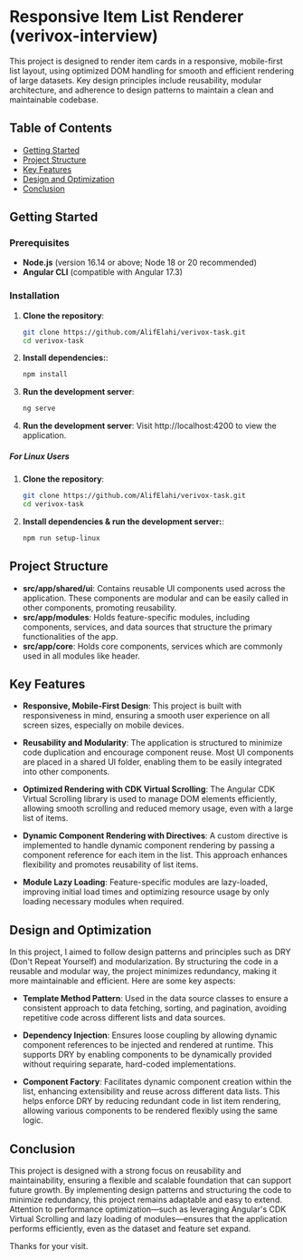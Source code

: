 # Responsive Item List Renderer (verivox-interview)

This project is designed to render item cards in a responsive, mobile-first list layout, using optimized DOM handling for smooth and efficient rendering of large datasets. Key design principles include reusability, modular architecture, and adherence to design patterns to maintain a clean and maintainable codebase.

## Table of Contents

- [Getting Started](#getting-started)
- [Project Structure](#project-structure)
- [Key Features](#key-features)
- [Design and Optimization](#design-and-optimization)
- [Conclusion](#conclusion)

## Getting Started

### Prerequisites

- **Node.js** (version 16.14 or above; Node 18 or 20 recommended)
- **Angular CLI** (compatible with Angular 17.3)

### Installation

1. **Clone the repository**:
   ```bash
   git clone https://github.com/AlifElahi/verivox-task.git
   cd verivox-task
2. **Install dependencies:**:
   ```bash
   npm install
3. **Run the development server**:
   ```bash
   ng serve
4. **Run the development server**:
   Visit http://localhost:4200 to view the application.

##### For Linux Users

1. **Clone the repository**:
   ```bash
   git clone https://github.com/AlifElahi/verivox-task.git
   cd verivox-task
2. **Install dependencies & run the development server:**:
   ```bash
   npm run setup-linux

## Project Structure

- **src/app/shared/ui**: Contains reusable UI components used across the application. These components are modular and can be easily called in other components, promoting reusability.
- **src/app/modules**: Holds feature-specific modules, including components, services, and data sources that structure the primary functionalities of the app.
- **src/app/core**: Holds core components, services which are commonly used in all modules like header.

## Key Features

- **Responsive, Mobile-First Design**: This project is built with responsiveness in mind, ensuring a smooth user experience on all screen sizes, especially on mobile devices.
  
- **Reusability and Modularity**: The application is structured to minimize code duplication and encourage component reuse. Most UI components are placed in a shared UI folder, enabling them to be easily integrated into other components.
  
- **Optimized Rendering with CDK Virtual Scrolling**: The Angular CDK Virtual Scrolling library is used to manage DOM elements efficiently, allowing smooth scrolling and reduced memory usage, even with a large list of items.
  
- **Dynamic Component Rendering with Directives**: A custom directive is implemented to handle dynamic component rendering by passing a component reference for each item in the list. This approach enhances flexibility and promotes reusability of list items.

- **Module Lazy Loading**: Feature-specific modules are lazy-loaded, improving initial load times and optimizing resource usage by only loading necessary modules when required.

## Design and Optimization

In this project, I aimed to follow design patterns and principles such as DRY (Don't Repeat Yourself) and modularization. By structuring the code in a reusable and modular way, the project minimizes redundancy, making it more maintainable and efficient. Here are some key aspects:

- **Template Method Pattern**: Used in the data source classes to ensure a consistent approach to data fetching, sorting, and pagination, avoiding repetitive code across different lists and data sources.

- **Dependency Injection**: Ensures loose coupling by allowing dynamic component references to be injected and rendered at runtime. This supports DRY by enabling components to be dynamically provided without requiring separate, hard-coded implementations.

- **Component Factory**: Facilitates dynamic component creation within the list, enhancing extensibility and reuse across different data lists. This helps enforce DRY by reducing redundant code in list item rendering, allowing various components to be rendered flexibly using the same logic.


## Conclusion

This project is designed with a strong focus on reusability and maintainability, ensuring a flexible and scalable foundation that can support future growth. By implementing design patterns and structuring the code to minimize redundancy, this project remains adaptable and easy to extend. Attention to performance optimization—such as leveraging Angular's CDK Virtual Scrolling and lazy loading of modules—ensures that the application performs efficiently, even as the dataset and feature set expand.

Thanks for your visit.


